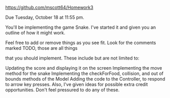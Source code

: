 https://github.com/mscott64/Homework3 

Due Tuesday, October 18 at 11:55 pm.

You'll be implementing the game Snake. I've started it and given you an outline of how it might work.

Feel free to add or remove things as you see fit. Look for the comments marked TODO, those are all things

that you should implement. These include but are not limited to:

Updating the score and displaying it on the screen
Implementing the move method for the snake
Implementing the checkForFood, collision, and out of bounds methods of the Model
Adding the code to the Controller, to respond to arrow key presses.
Also, I've given ideas for possible extra credit opportunities. Don't feel pressured to do any of these.
